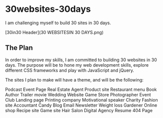 # 30websites-30days

I am challenging myself to build 30 sites in 30 days.

[30in30 Header](30 WEBSITESIN 30 DAYS.png)

## The Plan

In order to improve my skills, I am committed to building 30 websites in 30 days. The purpose will be to hone my web development skills, explore different CSS frameworks and play with JavaScript and jQuery.

The sites I plan to make will have a theme, and will be the following:

Podcast
Event Page
Real Estate Agent
Product site
Restaurant menu
Book Author
Trailer movie
Wedding Website
Game Store
Photographer
Event
Club
Landing page
Printing company
Motivational speaker
Charity
Fashion site
Accountant
Candy
Blog
Email Newsletter
Weight loss
Gardener
Online shop
Recipe site
Game site
Hair Salon
Digital Agency
Resume
404 Page
